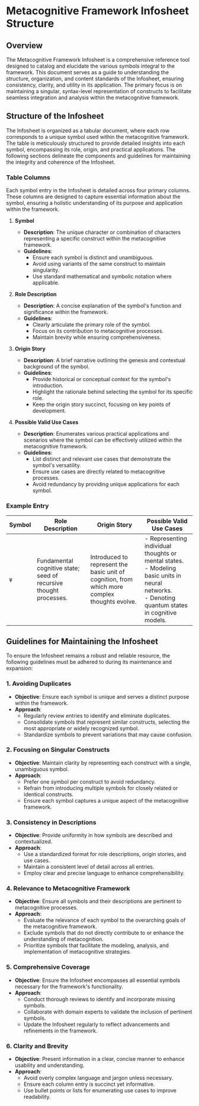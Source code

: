 # Metacognitive Framework Infosheet Structure

## Overview

The Metacognitive Framework Infosheet is a comprehensive reference tool designed to catalog and elucidate the various symbols integral to the framework. This document serves as a guide to understanding the structure, organization, and content standards of the Infosheet, ensuring consistency, clarity, and utility in its application. The primary focus is on maintaining a singular, syntax-level representation of constructs to facilitate seamless integration and analysis within the metacognitive framework.

## Structure of the Infosheet

The Infosheet is organized as a tabular document, where each row corresponds to a unique symbol used within the metacognitive framework. The table is meticulously structured to provide detailed insights into each symbol, encompassing its role, origin, and practical applications. The following sections delineate the components and guidelines for maintaining the integrity and coherence of the Infosheet.

### Table Columns

Each symbol entry in the Infosheet is detailed across four primary columns. These columns are designed to capture essential information about the symbol, ensuring a holistic understanding of its purpose and application within the framework.

1. **Symbol**
   - **Description**: The unique character or combination of characters representing a specific construct within the metacognitive framework.
   - **Guidelines**:
     - Ensure each symbol is distinct and unambiguous.
     - Avoid using variants of the same construct to maintain singularity.
     - Use standard mathematical and symbolic notation where applicable.

2. **Role Description**
   - **Description**: A concise explanation of the symbol's function and significance within the framework.
   - **Guidelines**:
     - Clearly articulate the primary role of the symbol.
     - Focus on its contribution to metacognitive processes.
     - Maintain brevity while ensuring comprehensiveness.

3. **Origin Story**
   - **Description**: A brief narrative outlining the genesis and contextual background of the symbol.
   - **Guidelines**:
     - Provide historical or conceptual context for the symbol's introduction.
     - Highlight the rationale behind selecting the symbol for its specific role.
     - Keep the origin story succinct, focusing on key points of development.

4. **Possible Valid Use Cases**
   - **Description**: Enumerates various practical applications and scenarios where the symbol can be effectively utilized within the metacognitive framework.
   - **Guidelines**:
     - List distinct and relevant use cases that demonstrate the symbol's versatility.
     - Ensure use cases are directly related to metacognitive processes.
     - Avoid redundancy by providing unique applications for each symbol.

### Example Entry

| **Symbol** | **Role Description** | **Origin Story** | **Possible Valid Use Cases** |
|------------|----------------------|------------------|-----------------------------|
| `ψ` | Fundamental cognitive state; seed of recursive thought processes. | Introduced to represent the basic unit of cognition, from which more complex thoughts evolve. | - Representing individual thoughts or mental states.<br>- Modeling basic units in neural networks.<br>- Denoting quantum states in cognitive models. |

## Guidelines for Maintaining the Infosheet

To ensure the Infosheet remains a robust and reliable resource, the following guidelines must be adhered to during its maintenance and expansion:

### 1. **Avoiding Duplicates**
   - **Objective**: Ensure each symbol is unique and serves a distinct purpose within the framework.
   - **Approach**:
     - Regularly review entries to identify and eliminate duplicates.
     - Consolidate symbols that represent similar constructs, selecting the most appropriate or widely recognized symbol.
     - Standardize symbols to prevent variations that may cause confusion.

### 2. **Focusing on Singular Constructs**
   - **Objective**: Maintain clarity by representing each construct with a single, unambiguous symbol.
   - **Approach**:
     - Prefer one symbol per construct to avoid redundancy.
     - Refrain from introducing multiple symbols for closely related or identical constructs.
     - Ensure each symbol captures a unique aspect of the metacognitive framework.

### 3. **Consistency in Descriptions**
   - **Objective**: Provide uniformity in how symbols are described and contextualized.
   - **Approach**:
     - Use a standardized format for role descriptions, origin stories, and use cases.
     - Maintain a consistent level of detail across all entries.
     - Employ clear and precise language to enhance comprehensibility.

### 4. **Relevance to Metacognitive Framework**
   - **Objective**: Ensure all symbols and their descriptions are pertinent to metacognitive processes.
   - **Approach**:
     - Evaluate the relevance of each symbol to the overarching goals of the metacognitive framework.
     - Exclude symbols that do not directly contribute to or enhance the understanding of metacognition.
     - Prioritize symbols that facilitate the modeling, analysis, and implementation of metacognitive strategies.

### 5. **Comprehensive Coverage**
   - **Objective**: Ensure the Infosheet encompasses all essential symbols necessary for the framework's functionality.
   - **Approach**:
     - Conduct thorough reviews to identify and incorporate missing symbols.
     - Collaborate with domain experts to validate the inclusion of pertinent symbols.
     - Update the Infosheet regularly to reflect advancements and refinements in the framework.

### 6. **Clarity and Brevity**
   - **Objective**: Present information in a clear, concise manner to enhance usability and understanding.
   - **Approach**:
     - Avoid overly complex language and jargon unless necessary.
     - Ensure each column entry is succinct yet informative.
     - Use bullet points or lists for enumerating use cases to improve readability.